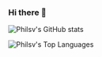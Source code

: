 ### Hi there 👋

![Philsv's GitHub stats](https://github-readme-stats.vercel.app/api?username=philsv&show_icons=true&bg_color=00000000&theme=github_dark_dimmed)

![Philsv's Top Languages](https://github-readme-stats.vercel.app/api/top-langs/?username=philsv&show_icons=true&bg_color=00000000&theme=github_dark_dimmed)

<!--
**philsv/philsv** is a ✨ _special_ ✨ repository because its `README.md` (this file) appears on your GitHub profile.

Here are some ideas to get you started:

- 🔭 I’m currently working on ...
- 🌱 I’m currently learning ...
- 👯 I’m looking to collaborate on ...
- 🤔 I’m looking for help with ...
- 💬 Ask me about ...
- 📫 How to reach me: ...
- 😄 Pronouns: ...
- ⚡ Fun fact: ...
-->
